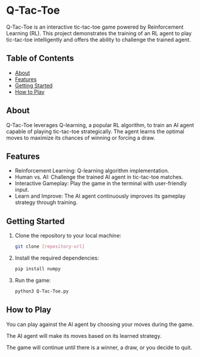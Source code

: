 # Q-Tac-Toe

Q-Tac-Toe is an interactive tic-tac-toe game powered by Reinforcement Learning (RL). This project demonstrates the training of an RL agent to play tic-tac-toe intelligently and offers the ability to challenge the trained agent.

## Table of Contents

- [About](#about)
- [Features](#features)
- [Getting Started](#getting-started)
- [How to Play](#how-to-play)

## About

Q-Tac-Toe leverages Q-learning, a popular RL algorithm, to train an AI agent capable of playing tic-tac-toe strategically. The agent learns the optimal moves to maximize its chances of winning or forcing a draw.

## Features

- Reinforcement Learning: Q-learning algorithm implementation.
- Human vs. AI: Challenge the trained AI agent in tic-tac-toe matches.
- Interactive Gameplay: Play the game in the terminal with user-friendly input.
- Learn and Improve: The AI agent continuously improves its gameplay strategy through training.

## Getting Started

1. Clone the repository to your local machine:

   ```bash
   git clone [repository-url]

2. Install the required dependencies:
   ```bash
   pip install numpy
3. Run the game:
   ```bash
   python3 Q-Tac-Toe.py

## How to Play
You can play against the AI agent by choosing your moves during the game.

The AI agent will make its moves based on its learned strategy.

The game will continue until there is a winner, a draw, or you decide to quit.

